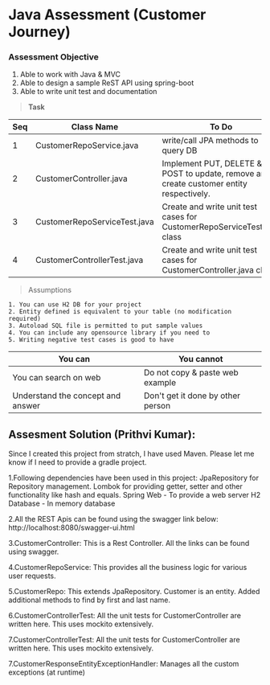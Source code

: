 # Java Assessment (Customer Journey)

### Assessment Objective

1. Able to work with Java &  MVC
2. Able to design a sample ReST API using spring-boot
3. Able to write unit test and documentation

> **Task**

| Seq | Class Name|  To Do|
|------ | ------ | -----|
|1| CustomerRepoService.java | write/call  JPA methods to query DB|
|2| CustomerController.java | Implement PUT, DELETE & POST  to update, remove and create customer entity respectively.|
|3| CustomerRepoServiceTest.java|Create and write unit test cases for CustomerRepoServiceTest.java class|
|4| CustomerControllerTest.java|Create and write unit test cases for CustomerController.java class|

> Assumptions 
```
1. You can use H2 DB for your project
2. Entity defined is equivalent to your table (no modification required)
3. Autoload SQL file is permitted to put sample values
4. You can include any opensource library if you need to
5. Writing negative test cases is good to have
```
|You can| You cannot|
|------|------|
|You can search on web| Do not copy & paste web example |
| Understand the concept and answer | Don't get it done by other person |



## Assesment Solution (Prithvi Kumar):

Since I created this project from stratch, I have used Maven.
Please let me know if I need to provide a gradle project.

1.Following dependencies have been used in this project:
JpaRepository for Repository management.
Lombok for providing getter, setter and other functionality like hash and equals.
Spring Web - To provide a web server
H2 Database - In memory database

2.All the REST Apis can be found using the swagger link below:
http://localhost:8080/swagger-ui.html

3.CustomerController:
This is a Rest Controller. All the links can be found using swagger.

4.CustomerRepoService:
This provides all the business logic for various user requests.

5.CustomerRepo:
This extends JpaRepository. Customer is an entity.
Added additional methods to find by first and last name. 

6.CustomerControllerTest:
All the unit tests for CustomerController are written here. This uses mockito extensively.

7.CustomerControllerTest:
All the unit tests for CustomerController are written here. This uses mockito extensively.

7.CustomerResponseEntityExceptionHandler:
Manages all the custom exceptions (at runtime)
